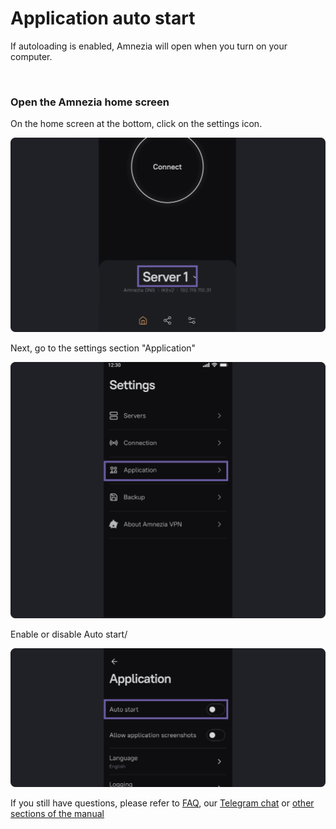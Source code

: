 # Application auto start

If autoloading is enabled, Amnezia will open when you turn on your computer.

&nbsp;

### Open the Amnezia home screen


On the home screen at the bottom, click on the settings icon.

![](https://raw.githubusercontent.com/amnezia-vpn/amnezia.org-content/master/docs/en/instructions/17_application-autostart/img/aa_en_1.png)

Next, go to the settings section "Application"

![](https://raw.githubusercontent.com/amnezia-vpn/amnezia.org-content/master/docs/en/instructions/17_application-autostart/img/aa_en_2.png)

Enable or disable Auto start/

![](https://raw.githubusercontent.com/amnezia-vpn/amnezia.org-content/master/docs/en/instructions/17_application-autostart/img/aa_en_3.png)

If you still have questions, please refer to [FAQ], our [Telegram chat] or [other sections of the manual]

[amnezia-site-ext-link]: https://amnezia-web-nx1r.vercel.app
[about-int-link]: /about
[FAQ]: ../faq
[Telegram chat]: https://t.me/amnezia_vpn_en
[other sections of the manual]: ../instructions













